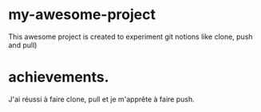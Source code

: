 # my-awesome-project

This awesome project is created to experiment git notions like clone, push and pull)

# achievements.

J'ai réussi à faire clone, pull et je m'apprête à faire push.
